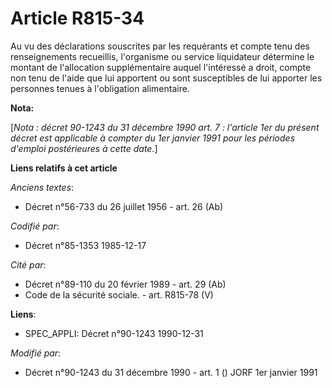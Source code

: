 # Article R815-34

Au vu des déclarations souscrites par les requérants et compte tenu des renseignements recueillis, l'organisme ou service
liquidateur détermine le montant de l'allocation supplémentaire auquel l'intéressé a droit, compte non tenu de l'aide que lui
apportent ou sont susceptibles de lui apporter les personnes tenues à l'obligation alimentaire.

**Nota:**

[*Nota : décret 90-1243 du 31 décembre 1990 art. 7 : l'article 1er du présent décret est applicable à compter du 1er janvier
1991 pour les périodes d'emploi postérieures à cette date.*]

**Liens relatifs à cet article**

_Anciens textes_:

  - Décret n°56-733 du 26 juillet 1956 - art. 26 (Ab)

_Codifié par_:

  - Décret n°85-1353 1985-12-17

_Cité par_:

  - Décret n°89-110 du 20 février 1989 - art. 29 (Ab)
  - Code de la sécurité sociale. - art. R815-78 (V)

**Liens**:

  - SPEC_APPLI: Décret n°90-1243 1990-12-31

_Modifié par_:

  - Décret n°90-1243 du 31 décembre 1990 - art. 1 () JORF 1er janvier 1991
